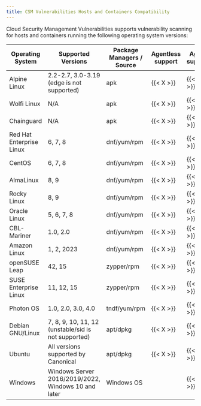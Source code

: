 ```yaml
---
title: CSM Vulnerabilities Hosts and Containers Compatibility
---
```


Cloud Security Management Vulnerabilities supports vulnerability scanning for hosts and containers running the following operating system versions:

| Operating System         | Supported Versions                                  | Package Managers / Source | Agentless support | Agent support     |
|--------------------------|-----------------------------------------------------|---------------------------|-------------------|-------------------|
| Alpine Linux             | 2.2-2.7, 3.0-3.19 (edge is not supported)           | apk                       | {{< X >}}         | {{< X >}}         |
| Wolfi Linux              | N/A                                                 | apk                       | {{< X >}}         | {{< X >}}         |
| Chainguard               | N/A                                                 | apk                       | {{< X >}}         | {{< X >}}         |
| Red Hat Enterprise Linux | 6, 7, 8                                             | dnf/yum/rpm               | {{< X >}}         | {{< X >}}         |
| CentOS                   | 6, 7, 8                                             | dnf/yum/rpm               | {{< X >}}         | {{< X >}}         |
| AlmaLinux                | 8, 9                                                | dnf/yum/rpm               | {{< X >}}         | {{< X >}}         |
| Rocky Linux              | 8, 9                                                | dnf/yum/rpm               | {{< X >}}         | {{< X >}}         |
| Oracle Linux             | 5, 6, 7, 8                                          | dnf/yum/rpm               | {{< X >}}         | {{< X >}}         |
| CBL-Mariner              | 1.0, 2.0                                            | dnf/yum/rpm               | {{< X >}}         | {{< X >}}         |
| Amazon Linux             | 1, 2, 2023                                          | dnf/yum/rpm               | {{< X >}}         | {{< X >}}         |
| openSUSE Leap            | 42, 15                                              | zypper/rpm                | {{< X >}}         | {{< X >}}         |
| SUSE Enterprise Linux    | 11, 12, 15                                          | zypper/rpm                | {{< X >}}         | {{< X >}}         |
| Photon OS                | 1.0, 2.0, 3.0, 4.0                                  | tndf/yum/rpm              | {{< X >}}         | {{< X >}}         |
| Debian GNU/Linux         | 7, 8, 9, 10, 11, 12 (unstable/sid is not supported) | apt/dpkg                  | {{< X >}}         | {{< X >}}         |
| Ubuntu                   | All versions supported by Canonical                 | apt/dpkg                  | {{< X >}}         | {{< X >}}         |
| Windows                  | Windows Server 2016/2019/2022, Windows 10 and later | Windows OS                |                   | {{< X >}}         |
